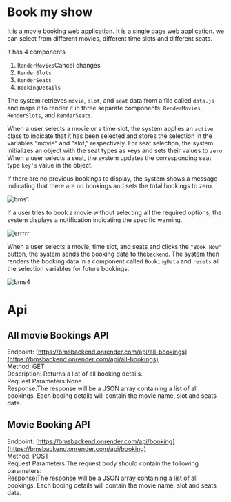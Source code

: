 # Book my show

It is a movie booking web application. It is a single page web application. we can select from different movies, different time slots and different seats.

it has 4 components 
  1. `RenderMovies`Cancel changes
  2. `RenderSlots`
  3. `RenderSeats`
  4. `BookingDetails`
  
The system retrieves `movie`, `slot`, and `seat` data from a file called `data.js` and maps it to render it in three separate components: `RenderMovies`, `RenderSlots`, and `RenderSeats`.

When a user selects a movie or a time slot, the system applies an `active` class to indicate that it has been selected and stores the selection in the variables "movie" and "slot," respectively. For seat selection, the system initializes an object with the seat types as keys and sets their values to `zero`. When a user selects a seat, the system updates the corresponding seat type `key's` value in the object.

If there are no previous bookings to display, the system shows a message indicating that there are no bookings and sets the total bookings to zero.

![bms1](https://user-images.githubusercontent.com/102259781/230596170-db1f534d-7c04-4b0c-aa4c-9d7e34ff1b25.PNG)

If a user tries to book a movie without selecting all the required options, the system displays a notification indicating the specific warning.

![errrrr](https://user-images.githubusercontent.com/102259781/232031803-63958d99-3188-49b1-b559-c1bc0634cf89.PNG)
 
When a user selects a movie, time slot, and seats and clicks the `"Book Now"` button, the system sends the booking data to the`backend`. The system then renders the booking data in a component called `BookingData` and `resets` all the selection variables for future bookings.

![bms4](https://user-images.githubusercontent.com/102259781/230596855-b5c74a63-3c42-4793-952e-3a1539f0ac4a.PNG)

# Api

## All movie Bookings API
Endpoint: [https://bmsbackend.onrender.com/api/all-bookings](https://bmsbackend.onrender.com/api/all-bookings) <br />
Method: GET<br />
Description: Returns a list of all booking details. <br />
Request Parameters:None <br />
Response:The response will be a JSON array containing a list of all bookings. Each booing details will contain the movie name, slot and seats data. <br />

## Movie Booking API
Endpoint: [https://bmsbackend.onrender.com/api/booking](https://bmsbackend.onrender.com/api/booking) <br />
Method: POST <br />
Request Parameters:The request body should contain the following parameters: <br />
Response:The response will be a JSON array containing a list of all bookings. Each booing details will contain the movie name, slot and seats data. <br />


